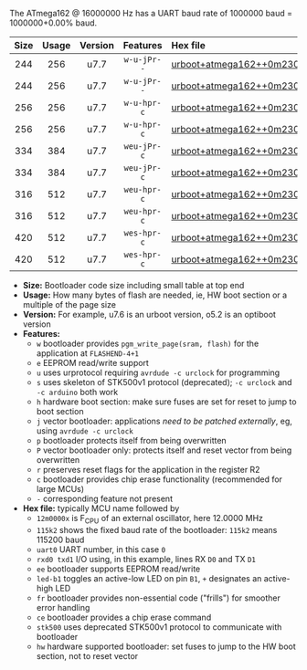 The ATmega162 @ 16000000 Hz has a UART baud rate of 1000000 baud = 1000000+0.00% baud.

|Size|Usage|Version|Features|Hex file|
|:-:|:-:|:-:|:-:|:--|
|244|256|u7.7|`w-u-jPr--`|[urboot+atmega162++0m2304x+++14k4_uart0_rxd0_txd1_led+b0_fr.hex](https://raw.githubusercontent.com/stefanrueger/urboot.hex/main/cores/majorcore/atmega162/external_oscillator/fcpu++0m2304_Hz/br+++14k4_bps/urboot+atmega162++0m2304x+++14k4_uart0_rxd0_txd1_led+b0_fr.hex)|
|244|256|u7.7|`w-u-jPr--`|[urboot+atmega162++0m2304x+++14k4_uart1_rxb2_txb3_led+b0_fr.hex](https://raw.githubusercontent.com/stefanrueger/urboot.hex/main/cores/majorcore/atmega162/external_oscillator/fcpu++0m2304_Hz/br+++14k4_bps/urboot+atmega162++0m2304x+++14k4_uart1_rxb2_txb3_led+b0_fr.hex)|
|256|256|u7.7|`w-u-hpr-c`|[urboot+atmega162++0m2304x+++14k4_uart0_rxd0_txd1_led+b0_fr_ce_hw.hex](https://raw.githubusercontent.com/stefanrueger/urboot.hex/main/cores/majorcore/atmega162/external_oscillator/fcpu++0m2304_Hz/br+++14k4_bps/urboot+atmega162++0m2304x+++14k4_uart0_rxd0_txd1_led+b0_fr_ce_hw.hex)|
|256|256|u7.7|`w-u-hpr-c`|[urboot+atmega162++0m2304x+++14k4_uart1_rxb2_txb3_led+b0_fr_ce_hw.hex](https://raw.githubusercontent.com/stefanrueger/urboot.hex/main/cores/majorcore/atmega162/external_oscillator/fcpu++0m2304_Hz/br+++14k4_bps/urboot+atmega162++0m2304x+++14k4_uart1_rxb2_txb3_led+b0_fr_ce_hw.hex)|
|334|384|u7.7|`weu-jPr-c`|[urboot+atmega162++0m2304x+++14k4_uart0_rxd0_txd1_ee_led+b0_fr_ce.hex](https://raw.githubusercontent.com/stefanrueger/urboot.hex/main/cores/majorcore/atmega162/external_oscillator/fcpu++0m2304_Hz/br+++14k4_bps/urboot+atmega162++0m2304x+++14k4_uart0_rxd0_txd1_ee_led+b0_fr_ce.hex)|
|334|384|u7.7|`weu-jPr-c`|[urboot+atmega162++0m2304x+++14k4_uart1_rxb2_txb3_ee_led+b0_fr_ce.hex](https://raw.githubusercontent.com/stefanrueger/urboot.hex/main/cores/majorcore/atmega162/external_oscillator/fcpu++0m2304_Hz/br+++14k4_bps/urboot+atmega162++0m2304x+++14k4_uart1_rxb2_txb3_ee_led+b0_fr_ce.hex)|
|316|512|u7.7|`weu-hpr-c`|[urboot+atmega162++0m2304x+++14k4_uart0_rxd0_txd1_ee_led+b0_fr_ce_hw.hex](https://raw.githubusercontent.com/stefanrueger/urboot.hex/main/cores/majorcore/atmega162/external_oscillator/fcpu++0m2304_Hz/br+++14k4_bps/urboot+atmega162++0m2304x+++14k4_uart0_rxd0_txd1_ee_led+b0_fr_ce_hw.hex)|
|316|512|u7.7|`weu-hpr-c`|[urboot+atmega162++0m2304x+++14k4_uart1_rxb2_txb3_ee_led+b0_fr_ce_hw.hex](https://raw.githubusercontent.com/stefanrueger/urboot.hex/main/cores/majorcore/atmega162/external_oscillator/fcpu++0m2304_Hz/br+++14k4_bps/urboot+atmega162++0m2304x+++14k4_uart1_rxb2_txb3_ee_led+b0_fr_ce_hw.hex)|
|420|512|u7.7|`wes-hpr-c`|[urboot+atmega162++0m2304x+++14k4_uart0_rxd0_txd1_ee_led+b0_fr_ce_stk500_hw.hex](https://raw.githubusercontent.com/stefanrueger/urboot.hex/main/cores/majorcore/atmega162/external_oscillator/fcpu++0m2304_Hz/br+++14k4_bps/urboot+atmega162++0m2304x+++14k4_uart0_rxd0_txd1_ee_led+b0_fr_ce_stk500_hw.hex)|
|420|512|u7.7|`wes-hpr-c`|[urboot+atmega162++0m2304x+++14k4_uart1_rxb2_txb3_ee_led+b0_fr_ce_stk500_hw.hex](https://raw.githubusercontent.com/stefanrueger/urboot.hex/main/cores/majorcore/atmega162/external_oscillator/fcpu++0m2304_Hz/br+++14k4_bps/urboot+atmega162++0m2304x+++14k4_uart1_rxb2_txb3_ee_led+b0_fr_ce_stk500_hw.hex)|

- **Size:** Bootloader code size including small table at top end
- **Usage:** How many bytes of flash are needed, ie, HW boot section or a multiple of the page size
- **Version:** For example, u7.6 is an urboot version, o5.2 is an optiboot version
- **Features:**
  + `w` bootloader provides `pgm_write_page(sram, flash)` for the application at `FLASHEND-4+1`
  + `e` EEPROM read/write support
  + `u` uses urprotocol requiring `avrdude -c urclock` for programming
  + `s` uses skeleton of STK500v1 protocol (deprecated); `-c urclock` and `-c arduino` both work
  + `h` hardware boot section: make sure fuses are set for reset to jump to boot section
  + `j` vector bootloader: applications *need to be patched externally*, eg, using `avrdude -c urclock`
  + `p` bootloader protects itself from being overwritten
  + `P` vector bootloader only: protects itself and reset vector from being overwritten
  + `r` preserves reset flags for the application in the register R2
  + `c` bootloader provides chip erase functionality (recommended for large MCUs)
  + `-` corresponding feature not present
- **Hex file:** typically MCU name followed by
  + `12m0000x` is F<sub>CPU</sub> of an external oscillator, here 12.0000 MHz
  + `115k2` shows the fixed baud rate of the bootloader: `115k2` means 115200 baud
  + `uart0` UART number, in this case `0`
  + `rxd0 txd1` I/O using, in this example, lines RX `D0` and TX `D1`
  + `ee` bootloader supports EEPROM read/write
  + `led-b1` toggles an active-low LED on pin `B1`, `+` designates an active-high LED
  + `fr` bootloader provides non-essential code ("frills") for smoother error handling
  + `ce` bootloader provides a chip erase command
  + `stk500` uses deprecated STK500v1 protocol to communicate with bootloader
  + `hw` hardware supported bootloader: set fuses to jump to the HW boot section, not to reset vector
